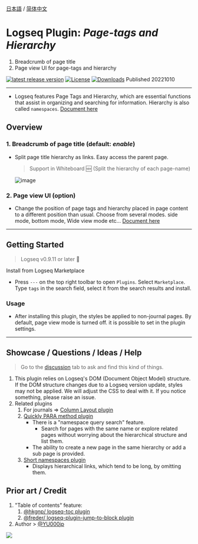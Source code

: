 [日本語](https://github.com/YU000jp/logseq-page-tags-and-hierarchy/blob/main/README.ja.md) / [简体中文](https://github.com/YU000jp/logseq-page-tags-and-hierarchy/blob/main/README.zhCN.md)

# Logseq Plugin: *Page-tags and Hierarchy*

1. Breadcrumb of page title
1. Page view UI for page-tags and hierarchy

 [![latest release version](https://img.shields.io/github/v/release/YU000jp/logseq-page-tags-and-hierarchy)](https://github.com/YU000jp/logseq-page-tags-and-hierarchy/releases)
[![License](https://img.shields.io/github/license/YU000jp/logseq-page-tags-and-hierarchy?color=blue)](https://github.com/YU000jp/logseq-page-tags-and-hierarchy/blob/main/LICENSE)
[![Downloads](https://img.shields.io/github/downloads/YU000jp/logseq-page-tags-and-hierarchy/total.svg)](https://github.com/YU000jp/logseq-page-tags-and-hierarchy/releases)
 Published 20221010

---

- Logseq features Page Tags and Hierarchy, which are essential functions that assist in organizing and searching for information. Hierarchy is also called `namespaces`. [Document here](https://github.com/YU000jp/logseq-page-tags-and-hierarchy/wiki/Logseq-features-Page-Tags-and-Hierarchy)

## Overview

### 1. Breadcrumb of page title  (default: *enable*)

- Split page title hierarchy as links. Easy access the parent page.
  > Support in Whiteboard 🆕 (Split the hierarchy of each page-name)

   ![image](https://github.com/YU000jp/logseq-page-tags-and-hierarchy/assets/111847207/f7da636b-4418-4a2f-b1e9-49c6aa8ec055)

### 2. Page view UI (option)

- Change the position of page tags and hierarchy placed in page content to a different position than usual. Choose from several modes. side mode, bottom mode, Wide view mode etc... [Document here](https://github.com/YU000jp/logseq-page-tags-and-hierarchy/wiki/Page-View-UI)

---

## Getting Started

> Logseq v0.9.11 or later 🚧

Install from Logseq Marketplace
  - Press `---` on the top right toolbar to open `Plugins`. Select `Marketplace`. Type `tags` in the search field, select it from the search results and install.

### Usage

- After installing this plugin, the styles be applied to non-journal pages. By default, page view mode is turned off. it is possible to set in the plugin settings.

---

## Showcase / Questions / Ideas / Help

> Go to the [discussion](https://github.com/YU000jp/Logseq-column-Layout/discussions) tab to ask and find this kind of things.

1. This plugin relies on Logseq's DOM (Document Object Model) structure. If the DOM structure changes due to a Logseq version update, styles may not be applied. We will adjust the CSS to deal with it. If you notice something, please raise an issue.
1. Related plugins
   1. For journals => [Column Layout plugin](https://github.com/YU000jp/Logseq-column-Layout)
   1. [Quickly PARA method plugin](https://github.com/YU000jp/logseq-plugin-quickly-para-method)
      * There is a "namespace query search" feature.
        - Search for pages with the same name or explore related pages without worrying about the hierarchical structure and list them.
      * The ability to create a new page in the same hierarchy or add a sub page is provided.
   1. [Short namespaces plugin](https://github.com/YU000jp/logseq-plugin-short-namespaces)
      - Displays hierarchical links, which tend to be long, by omitting them.

## Prior art / Credit

1. "Table of contents" feature:
   1. [@hkgnp/ logseq-toc plugin](https://github.com/hkgnp/logseq-toc-plugin/)
   1. [@freder/ logseq-plugin-jump-to-block plugin](https://github.com/freder/logseq-plugin-jump-to-block/)
1. Author > [@YU000jp](https://github.com/YU000jp)

<a href="https://www.buymeacoffee.com/yu000japan"><img src="https://img.buymeacoffee.com/button-api/?text=Buy me a pizza&emoji=🍕&slug=yu000japan&button_colour=FFDD00&font_colour=000000&font_family=Poppins&outline_colour=000000&coffee_colour=ffffff"/></a>

